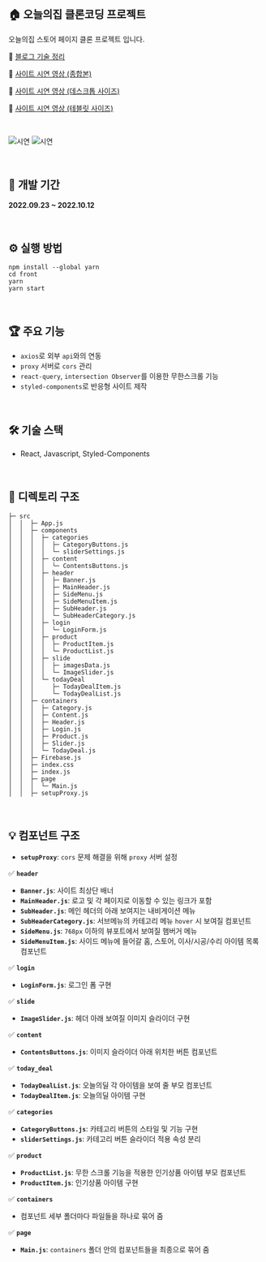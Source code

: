 ## 🏠 오늘의집 클론코딩 프로젝트

오늘의집 스토어 페이지 클론 프로젝트 입니다.

🔗 [블로그 기술 정리](https://ohyoonah.github.io/project/)

🔗 [사이트 시연 영상 (종합본)](https://youtu.be/wt0X9cHh7Ms)

🔗 [사이트 시연 영상 (데스크톱 사이즈)](https://youtu.be/Y0lQqVnev_M)

🔗 [사이트 시연 영상 (테블릿 사이즈)](https://youtube.com/shorts/mkbphx4lSzM?feature=share)

<br>

![시연](/test-1.gif)
![시연](/test-2.gif)

<br>

## 📅 개발 기간

**2022.09.23 ~ 2022.10.12**

<br>

## ⚙ 실행 방법

```
npm install --global yarn
cd front
yarn
yarn start
```

<br>

## 🏆 주요 기능

- `axios`로 외부 `api`와의 연동
- `proxy` 서버로 `cors` 관리
- `react-query`, `intersection Observer`를 이용한 무한스크롤 기능
- `styled-components`로 반응형 사이트 제작

<br>

## 🛠 기술 스택

- React, Javascript, Styled-Components

<br>

## 📂 디렉토리 구조

```
├─ src
│  │  ├─ App.js
│  │  ├─ components
│  │  │  ├─ categories
│  │  │  │  ├─ CategoryButtons.js
│  │  │  │  └─ sliderSettings.js
│  │  │  ├─ content
│  │  │  │  └─ ContentsButtons.js
│  │  │  ├─ header
│  │  │  │  ├─ Banner.js
│  │  │  │  ├─ MainHeader.js
│  │  │  │  ├─ SideMenu.js
│  │  │  │  ├─ SideMenuItem.js
│  │  │  │  ├─ SubHeader.js
│  │  │  │  └─ SubHeaderCategory.js
│  │  │  ├─ login
│  │  │  │  └─ LoginForm.js
│  │  │  ├─ product
│  │  │  │  ├─ ProductItem.js
│  │  │  │  └─ ProductList.js
│  │  │  ├─ slide
│  │  │  │  ├─ imagesData.js
│  │  │  │  └─ ImageSlider.js
│  │  │  └─ todayDeal
│  │  │     ├─ TodayDealItem.js
│  │  │     └─ TodayDealList.js
│  │  ├─ containers
│  │  │  ├─ Category.js
│  │  │  ├─ Content.js
│  │  │  ├─ Header.js
│  │  │  ├─ Login.js
│  │  │  ├─ Product.js
│  │  │  ├─ Slider.js
│  │  │  └─ TodayDeal.js
│  │  ├─ Firebase.js
│  │  ├─ index.css
│  │  ├─ index.js
│  │  ├─ page
│  │  │  └─ Main.js
│  │  ├─ setupProxy.js
```

<br>

## 💡 컴포넌트 구조

- **`setupProxy`**: `cors` 문제 해결을 위해 `proxy` 서버 설정

✅ **`header`**

- **`Banner.js`**: 사이트 최상단 배너
- **`MainHeader.js`**: 로고 및 각 페이지로 이동할 수 있는 링크가 포함
- **`SubHeader.js`**: 메인 헤더의 아래 보여지는 내비게이션 메뉴
- **`SubHeaderCategory.js`**: 서브메뉴의 카테고리 메뉴 `hover` 시 보여질 컴포넌트
- **`SideMenu.js`**: `768px` 이하의 뷰포트에서 보여질 햄버거 메뉴
- **`SideMenuItem.js`**: 사이드 메뉴에 들어갈 홈, 스토어, 이사/시공/수리 아이템 목록 컴포넌트

✅ **`login`**

- **`LoginForm.js`**: 로그인 폼 구현

✅ **`slide`**

- **`ImageSlider.js`**: 헤더 아래 보여질 이미지 슬라이더 구현

✅ **`content`**

- **`ContentsButtons.js`**: 이미지 슬라이더 아래 위치한 버튼 컴포넌트

✅ **`today_deal`**

- **`TodayDealList.js`**: 오늘의딜 각 아이템을 보여 줄 부모 컴포넌트
- **`TodayDealItem.js`**: 오늘의딜 아이템 구현

✅ **`categories`**

- **`CategoryButtons.js`**: 카테고리 버튼의 스타일 및 기능 구현
- **`sliderSettings.js`**: 카테고리 버튼 슬라이더 적용 속성 분리

✅ **`product`**

- **`ProductList.js`**: 무한 스크롤 기능을 적용한 인기상품 아이템 부모 컴포넌트
- **`ProductItem.js`**: 인기상품 아이템 구현

✅ **`containers`**

- 컴포넌트 세부 폴더마다 파일들을 하나로 묶어 줌

✅ **`page`**

- **`Main.js`**: `containers` 폴더 안의 컴포넌트들을 최종으로 묶어 줌
